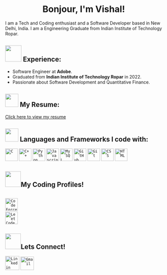 <h1 align = "center"> Bonjour, I'm Vishal! </h1>

I am a Tech and Coding enthusiast and a Software Developer based in New Delhi, India. I am a Engineering Graduate from Indian Institute of Technology Ropar.

## <img src="https://media.giphy.com/media/QXPqYpSyBIMjBTtBbl/giphy.gif" width="52px"> Experience: 

- Software Engineer at **Adobe**.
- Graduated from **Indian Institute of Technology Ropar** in 2022.
- Passionate about Software Development and Quantitative Finance.

## <img src="https://media.giphy.com/media/rVZYvzv5ZjOCHFXvni/giphy.gif" width="42px"> My Resume:
<p>
  <a href="https://drive.google.com/file/d/1ol1fSDpC20pTj1RZeE98MV--oLpOH4Ww/view?usp=sharing" target="_blank">
    Click here to view my resume
  </a>
</p>

## <img src="https://media.giphy.com/media/QssGEmpkyEOhBCb7e1/giphy.gif" width="42px"> Languages and Frameworks I code with:
<code><img width="40px" src="https://img.icons8.com/color/3x/c-programming.png" title="C"/></code>
<code><img width="40px" src="https://img.icons8.com/color/4x/c-plus-plus-logo.png" title="C++"/></code>
<code><img width="40px" src="https://img.icons8.com/color/4x/000000/python.png" title="Python"/></code>
<code><img width="40px" src="https://img.icons8.com/color/48/000000/javascript--v1.png" title="Javascript"/></code>
<code><img width="40px" src="https://img.icons8.com/ios/4x/00758f/mysql-logo.png" title="MySQL"/></code>
<code><img width="40px" src="https://img.icons8.com/fluent/8x/github.png" title="GitHub"/></code>
<code><img width="40px" src="https://img.icons8.com/color/2x/git.png" title="Git"/></code>
<code><img width="40px" src="https://img.icons8.com/color/48/000000/css3.png" title="CSS"/></code>
<code><img width="40px" src="https://img.icons8.com/color/48/000000/html-5.png" title="HTML"/></code>


## <img src="https://media.giphy.com/media/MIGbtLZoVjbl0bYbAd/giphy.gif" width="50px">My Coding Profiles!

<code> <a href="https://codeforces.com/profile/v6ishal"><img width="40px" src="https://img.icons8.com/external-tal-revivo-color-tal-revivo/96/000000/external-codeforces-programming-competitions-and-contests-programming-community-logo-color-tal-revivo.png" title="CodeForces Profile"/></a></code>
<code> <a href="https://leetcode.com/2018meb1274"><img width="40px" src="https://img.icons8.com/external-tal-revivo-color-tal-revivo/96/000000/external-level-up-your-coding-skills-and-quickly-land-a-job-logo-color-tal-revivo.png" title="LeetCode Profile"/></a> </code>


## <img src="https://media.giphy.com/media/KcnlGHBpnKnjZIuCMv/giphy.gif" width="50px">Lets Connect!
<code><a href="https://www.linkedin.com/in/v6ishal/"><img width="45px" src="https://img.icons8.com/color/8x/000000/linkedin.png" title="Linkedin"/></a></code>
<code><a href="mailto:vishaliitrpr@gmail.com"><img width="43px" src="https://img.icons8.com/fluent/48/000000/gmail.png" title="Gmail"/></a></code>

<br>

